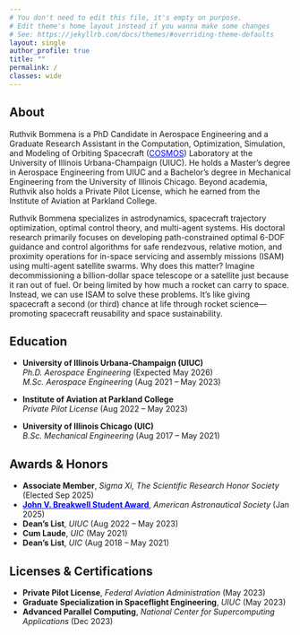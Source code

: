 ```yaml
---
# You don't need to edit this file, it's empty on purpose.
# Edit theme's home layout instead if you wanna make some changes
# See: https://jekyllrb.com/docs/themes/#overriding-theme-defaults
layout: single
author_profile: true
title: ""
permalink: /
classes: wide
---
```


<script type="application/ld+json">
{
  "@context": "https://schema.org",
  "@type": "Person",
  "name": "Ruthvik Bommena",
  "url": "https://ruthvik-bommena.github.io/",
  "image": "https://ruthvik-bommena.github.io/assets/images/RuthvikBommena_Headshot.jpg",
  "jobTitle": "Aerospace Engineer & Ph.D. Candidate",
  "affiliation": {
    "@type": "Organization",
    "name": "University of Illinois Urbana-Champaign"
  },
  "sameAs": [
    "https://www.linkedin.com/in/ruthvik-bommena/",
    "https://github.com/ruthvik-bommena",
    "https://scholar.google.com/citations?user=qiCtdTcAAAAJ&hl=en",
    "https://orcid.org/0000-0002-2702-7057"
  ]
}
</script>

## About

Ruthvik Bommena is a PhD Candidate in Aerospace Engineering and a Graduate Research Assistant in the Computation, Optimization, Simulation, and Modeling of Orbiting Spacecraft (<a href="https://woollands.web.illinois.edu/" target="_blank" style="color:blue">COSMOS</a>) Laboratory at the University of Illinois Urbana-Champaign (UIUC). He holds a Master’s degree in Aerospace Engineering from UIUC and a Bachelor’s degree in Mechanical Engineering from the University of Illinois Chicago. Beyond academia, Ruthvik also holds a Private Pilot License, which he earned from the Institute of Aviation at Parkland College.

Ruthvik Bommena specializes in astrodynamics, spacecraft trajectory optimization, optimal control theory, and multi-agent systems. His doctoral research primarily focuses on developing path-constrained optimal 6-DOF guidance and control algorithms for safe rendezvous, relative motion, and proximity operations for in-space servicing and assembly missions (ISAM) using multi-agent satellite swarms. Why does this matter? Imagine decommissioning a billion-dollar space telescope or a satellite just because it ran out of fuel. Or being limited by how much a rocket can carry to space. Instead, we can use ISAM to solve these problems. It’s like giving spacecraft a second (or third) chance at life through rocket science—promoting spacecraft reusability and space sustainability.

## Education

- **University of Illinois Urbana-Champaign (UIUC)**  
  *Ph.D. Aerospace Engineering* (Expected May 2026)  
  *M.Sc. Aerospace Engineering* (Aug 2021 – May 2023)

- **Institute of Aviation at Parkland College**  
  *Private Pilot License* (Aug 2022 – May 2023)

- **University of Illinois Chicago (UIC)**  
  *B.Sc. Mechanical Engineering* (Aug 2017 – May 2021)

## Awards & Honors

- **Associate Member**, *Sigma Xi, The Scientific Research Honor Society* (Elected Sep 2025)
- <a href="https://www.space-flight.org/docs/Breakwell/Breakwell_winners.html" target="_blank" style="color:blue">**John V. Breakwell Student Award**</a>, *American Astronautical Society* (Jan 2025)  
- **Dean’s List**, *UIUC* (Aug 2022 – May 2023)  
- **Cum Laude**, *UIC* (May 2021)  
- **Dean’s List**, *UIC* (Aug 2018 – May 2021)

## Licenses & Certifications

- **Private Pilot License**, *Federal Aviation Administration* (May 2023)  
- **Graduate Specialization in Spaceflight Engineering**, *UIUC* (May 2023)  
- **Advanced Parallel Computing**, *National Center for Supercomputing Applications* (Dec 2023)

